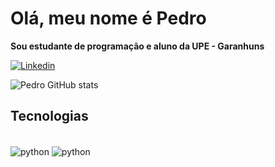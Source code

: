 # Olá, meu nome é Pedro
**Sou estudante de programação e aluno da UPE - Garanhuns**

[![Linkedin](https://img.shields.io/badge/LinkedIn-0077B5?style=for-the-badge&logo=linkedin&logoColor=white)](https://www.linkedin.com/in/pedro-ricardo-gomes-de-souza-ab30aa29a/)

![Pedro GitHub stats](https://github-readme-stats.vercel.app/api?username=Pedro-RGS&theme=radical&show_icons=true)

## Tecnologias
<div style="display: inline_block"><br/>
 <img align="center" alt="python" src="https://img.shields.io/badge/Python-3776AB?style=for-the-badge&logo=python&logoColor=white"/>
 <img align="center" alt="python" src="https://img.shields.io/badge/Java-ED8B00?style=for-the-badge&logo=openjdk&logoColor=white"/>
</div>
